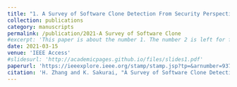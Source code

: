 ```yaml
---
title: "1. A Survey of Software Clone Detection From Security Perspective"
collection: publications
category: manuscripts
permalink: /publication/2021-A Survey of Software Clone
#excerpt: 'This paper is about the number 1. The number 2 is left for future work.'
date: 2021-03-15
venue: 'IEEE Access'
#slidesurl: 'http://academicpages.github.io/files/slides1.pdf'
paperurl: 'https://ieeexplore.ieee.org/stamp/stamp.jsp?tp=&arnumber=9378511'
citation: 'H. Zhang and K. Sakurai, "A Survey of Software Clone Detection From Security Perspective," in IEEE Access, vol. 9, pp. 48157-48173, 2021, doi: 10.1109/ACCESS.2021.3065872.'
---
```

